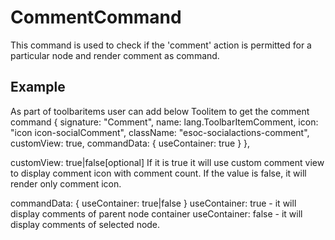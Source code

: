 # CommentCommand

This command is used to check if the 'comment'
action is permitted for a particular node and render comment as command.

## Example

As part of toolbaritems user can add below Toolitem to get the comment command
 {
    signature: "Comment",
    name: lang.ToolbarItemComment,
    icon: "icon icon-socialComment",
    className: "esoc-socialactions-comment",
	  customView: true,
    commandData: { useContainer: true }
 },

customView: true|false[optional]
 If it is true it will use custom comment view to display comment icon with comment count.
 If the value is false, it will render only comment icon.

commandData: { useContainer: true|false }
 useContainer: true - it will display comments of parent node container
 useContainer: false - it will display comments of selected node.